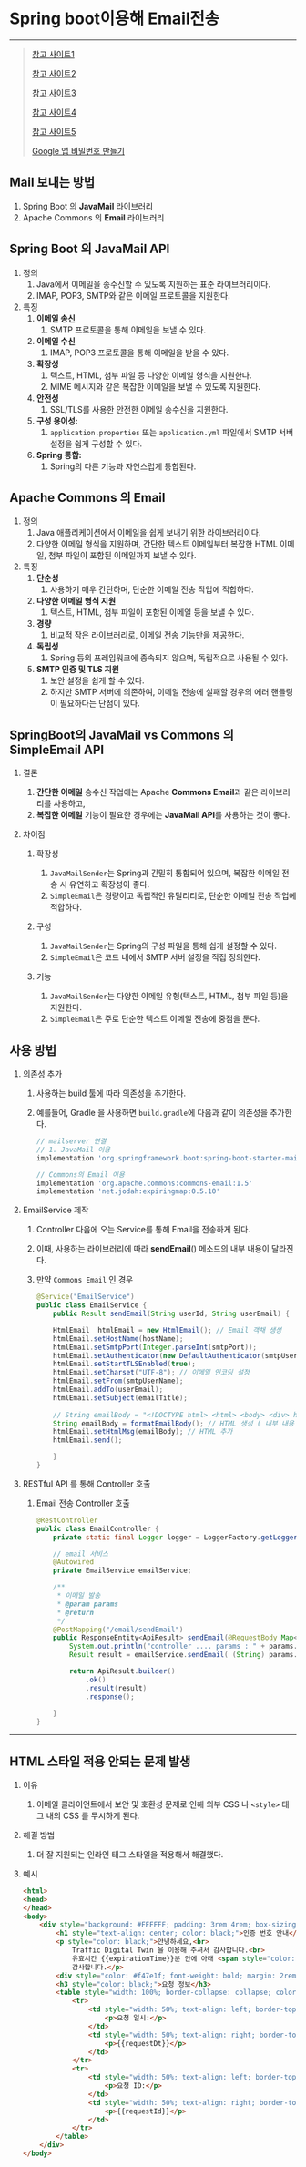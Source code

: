 # Spring boot이용해 Email전송

---

>[참고 사이트1](https://badstorage.tistory.com/38)
>
>[참고 사이트2](https://abn-abn.tistory.com/241)
>
>[참고 사이트3](https://memo-the-day.tistory.com/35)
>
>[참고 사이트4](https://aamoos.tistory.com/501)
>
>[참고 사이트5](https://velog.io/@wlgns3855/JAVA-%EC%9D%B4%EB%A9%94%EC%9D%BC-%EC%A0%84%EB%8B%AC%ED%95%98%EA%B8%B0)
>
>[Google 앱 비밀번호 만들기](https://support.google.com/accounts/answer/185833#zippy=%2C%EC%95%B1-%EB%B9%84%EB%B0%80%EB%B2%88%ED%98%B8%EA%B0%80-%ED%95%84%EC%9A%94%ED%95%9C-%EC%9D%B4%EC%9C%A0)

## Mail 보내는 방법

1. Spring Boot 의 **JavaMail** 라이브러리 
2. Apache Commons 의 **Email** 라이브러리

## Spring Boot 의 JavaMail API

1. 정의
   1. Java에서 이메일을 송수신할 수 있도록 지원하는 표준 라이브러리이다. 
   2.  IMAP, POP3, SMTP와 같은 이메일 프로토콜을 지원한다. 
2. 특징
   1. **이메일 송신**
      1. SMTP 프로토콜을 통해 이메일을 보낼 수 있다.
   2. **이메일 수신**
      1. IMAP, POP3 프로토콜을 통해 이메일을 받을 수 있다.
   3. **확장성**
      1. 텍스트, HTML, 첨부 파일 등 다양한 이메일 형식을 지원한다. 
      2. MIME 메시지와 같은 복잡한 이메일을 보낼 수 있도록 지원한다. 
   4. **안전성**
      1. SSL/TLS를 사용한 안전한 이메일 송수신을 지원한다. 
   5. **구성 용이성:** 
      1. `application.properties` 또는 `application.yml` 파일에서 SMTP 서버 설정을 쉽게 구성할 수 있다.
   6. **Spring 통합:** 
      1. Spring의 다른 기능과 자연스럽게 통합된다. 

## Apache Commons 의 Email 

1. 정의
   1. Java 애플리케이션에서 이메일을 쉽게 보내기 위한 라이브러리이다. 
   2. 다양한 이메일 형식을 지원하며, 간단한 텍스트 이메일부터 복잡한 HTML 이메일, 첨부 파일이 포함된 이메일까지 보낼 수 있다. 
3. 특징 
   1. **단순성** 
      1. 사용하기 매우 간단하며, 단순한 이메일 전송 작업에 적합하다.
   2. **다양한 이메일 형식 지원**
      1. 텍스트, HTML, 첨부 파일이 포함된 이메일 등을 보낼 수 있다.
   3. **경량** 
      1. 비교적 작은 라이브러리로, 이메일 전송 기능만을 제공한다.
   4. **독립성** 
      1. Spring 등의 프레임워크에 종속되지 않으며, 독립적으로 사용될 수 있다.
   5. **SMTP 인증 및 TLS 지원**
      1. 보안 설정을 쉽게 할 수 있다.
      2. 하지만 SMTP 서버에 의존하여, 이메일 전송에 실패할 경우의 에러 핸들링이 필요하다는 단점이 있다. 

## SpringBoot의 JavaMail  vs  Commons 의 SimpleEmail API 

1. 결론 

   1. **간단한 이메일** 송수신 작업에는 Apache **Commons Email**과 같은 라이브러리를 사용하고, 
   2. **복잡한 이메일** 기능이 필요한 경우에는 **JavaMail API**를 사용하는 것이 좋다.

2. 차이점

   1. 확장성
      1. `JavaMailSender`는 Spring과 긴밀히 통합되어 있으며, 복잡한 이메일 전송 시 유연하고 확장성이 좋다.
      2. `SimpleEmail`은 경량이고 독립적인 유틸리티로, 단순한 이메일 전송 작업에 적합하다. 

   1. 구성
      1. `JavaMailSender`는 Spring의 구성 파일을 통해 쉽게 설정할 수 있다.
      2. `SimpleEmail`은 코드 내에서 SMTP 서버 설정을 직접 정의한다. 

   2. 기능
      1. `JavaMailSender`는 다양한 이메일 유형(텍스트, HTML, 첨부 파일 등)을 지원한다. 
      2. `SimpleEmail`은 주로 단순한 텍스트 이메일 전송에 중점을 둔다.

## 사용 방법

1. 의존성 추가 

   1. 사용하는 build 툴에 따라 의존성을 추가한다. 

   2. 예를들어, Gradle 을 사용하면 `build.gradle`에 다음과 같이 의존성을 추가한다. 

      ```js
      // mailserver 연결
      // 1. JavaMail 이용
      implementation 'org.springframework.boot:spring-boot-starter-mail'
      
      // Commons의 Email 이용
      implementation 'org.apache.commons:commons-email:1.5'
      implementation 'net.jodah:expiringmap:0.5.10'
      ```

2. EmailService 제작 

   1. Controller 다음에 오는 Service를 통해 Email을 전송하게 된다. 

   2. 이때, 사용하는 라이브러리에 따라 **sendEmail**() 메소드의 내부 내용이 달라진다. 

   3. 만약 `Commons Email` 인 경우 

      ```java
      @Service("EmailService")
      public class EmailService {
          public Result sendEmail(String userId, String userEmail) {
      
          HtmlEmail  htmlEmail = new HtmlEmail(); // Email 객채 생성 
          htmlEmail.setHostName(hostName);
          htmlEmail.setSmtpPort(Integer.parseInt(smtpPort));
          htmlEmail.setAuthenticator(new DefaultAuthenticator(smtpUserName, smtpPassword));
          htmlEmail.setStartTLSEnabled(true);
          htmlEmail.setCharset("UTF-8"); // 이메일 인코딩 설정
          htmlEmail.setFrom(smtpUserName);
          htmlEmail.addTo(userEmail);
          htmlEmail.setSubject(emailTitle);
                
          // String emailBody = "<!DOCTYPE html> <html> <body> <div> hello </div> </body> </html>";
          String emailBody = formatEmailBody(); // HTML 생성 ( 내부 내용 설정 )
          htmlEmail.setHtmlMsg(emailBody); // HTML 추가 
          htmlEmail.send();
      
          }
      }
      ```

3. RESTful API 를 통해 Controller 호출

   1. Email 전송 Controller 호출

      ```java
      @RestController
      public class EmailController {
          private static final Logger logger = LoggerFactory.getLogger(EmailController.class);
      
          // email 서비스 
          @Autowired
          private EmailService emailService;
      
          /**
           * 이메일 발송
           * @param params
           * @return
           */
          @PostMapping("/email/sendEmail")
          public ResponseEntity<ApiResult> sendEmail(@RequestBody Map<String, Object> params){
              System.out.println("controller .... params : " + params.get("userId") + "######################################################");
              Result result = emailService.sendEmail( (String) params.get("userId"),(String) params.get("userEmail"));
      
              return ApiResult.builder()
                  .ok()
                  .result(result)
                  .response();
                      
          }
      }
      ```

---

## HTML 스타일 적용 안되는 문제 발생 

1. 이유 

   1. 이메일 클라이언트에서 보안 및 호환성 문제로 인해 외부 CSS 나 `<style>` 태그 내의 CSS 를 무시하게 된다. 

2. 해결 방법 

   1. 더 잘 지원되는 인라인 태그 스타일을 적용해서 해결했다. 

3. 예시

   ```html
   <html>
   <head>
   </head>
   <body>
       <div style="background: #FFFFFF; padding: 3rem 4rem; box-sizing: border-box; max-width: 600px; border: 1px solid #ccc; position: relative; font: 15px 'NotoKrL', sans-serif; color: black;">
           <h1 style="text-align: center; color: black;">인증 번호 안내</h1>
           <p style="color: black;">안녕하세요,<br>
               Traffic Digital Twin 을 이용해 주셔서 감사합니다.<br>
               유효시간 {{expirationTime}}분 안에 아래 <span style="color: #f47e1f; font-weight: bold; margin: 2rem 0;">인증번호</span>를 화면에 입력하시면 다음 단계로 진행할 수 있습니다.<br>
               감사합니다.</p>
           <div style="color: #f47e1f; font-weight: bold; margin: 2rem 0; text-align: center;">[ {{verificationCode}} ]</div>
           <h3 style="color: black;">요청 정보</h3>
           <table style="width: 100%; border-collapse: collapse; color: black;">
               <tr>
                   <td style="width: 50%; text-align: left; border-top: 2px solid grey;">
                       <p>요청 일시:</p>
                   </td>
                   <td style="width: 50%; text-align: right; border-top: 2px solid grey;">
                       <p>{{requestDt}}</p>
                   </td>
               </tr>
               <tr>
                   <td style="width: 50%; text-align: left; border-top: 2px solid grey;">
                       <p>요청 ID:</p>
                   </td>
                   <td style="width: 50%; text-align: right; border-top: 2px solid grey;">
                       <p>{{requestId}}</p>
                   </td>
               </tr>
           </table>
       </div>
   </body>
   ```

   
